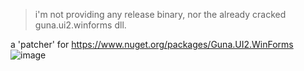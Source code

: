 > i'm not providing any release binary, nor the already cracked guna.ui2.winforms dll.

a 'patcher' for https://www.nuget.org/packages/Guna.UI2.WinForms
![image](https://github.com/user-attachments/assets/ec3c921b-4e23-457d-9e82-c3e78b308205)
